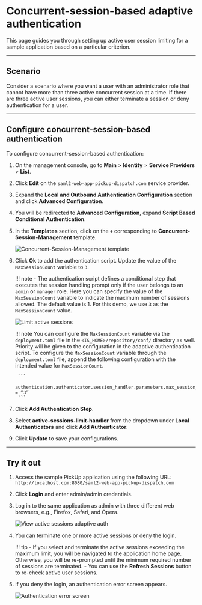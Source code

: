 # Concurrent-session-based adaptive authentication

This page guides you through setting up active user session limiting for a sample application based on a particular criterion.

----

## Scenario

Consider a scenario where you want a user with an administrator role that cannot have more than three active concurrent session at a time. If there are three active user sessions, you can either terminate a session or deny authentication for a user.

----

## Configure concurrent-session-based authentication

To configure concurrent-session-based authentication:

1. On the management console, go to **Main** > **Identity** > **Service Providers** > **List**.

2. Click **Edit** on the `saml2-web-app-pickup-dispatch.com` service provider.

3. Expand the **Local and Outbound Authentication Configuration** section and click **Advanced Configuration**.

4. You will be redirected to **Advanced Configuration**, expand **Script Based Conditional Authentication**.

5. In the **Templates** section, click on the **`+`** corresponding to **Concurrent-Session-Management** template.

    ![Concurrent-Session-Management template]({{base_path}}/assets/img/samples/limit-active-sessions-template.png)

6. Click **Ok** to add the authentication script. Update the value of the `MaxSessionCount` variable to `3`.

    !!! note
        - The authentication script defines a conditional step that executes the session handling prompt only if the user belongs to an `admin` or `manager` role. Here you can specify the value of the `MaxSessionCount` variable to indicate the maximum number of sessions allowed. The default value is 1. For this demo, we use `3` as the `MaxSessionCount` value.

    ![Limit active sessions]({{base_path}}/assets/img/samples/limit-active-sessions.png)

    !!! note
        You can configure the `MaxSessionCount` variable via the `deployment.toml` file in the  `<IS_HOME>/repository/conf/` directory as well. Priority will be given to the configuration in the adaptive authentication script. To configure the `MaxSessionCount` variable through the `deployment.toml` file, append the following configuration with the intended value for `MaxSessionCount`.

        ```
        authentication.authenticator.session_handler.parameters.max_session_count = “3”
        ```

6. Click **Add Authentication Step**.

7. Select **active-sessions-limit-handler** from the dropdown under **Local Authenticators** and click **Add Authenticator**.

8. Click **Update** to save your configurations.

----

## Try it out

1. Access the sample PickUp application using the following URL: `http://localhost.com:8080/saml2-web-app-pickup-dispatch.com`

2. Click **Login** and enter admin/admin credentials.

3. Log in to the same application as admin with three different web browsers, e.g., Firefox, Safari, and Opera.

    ![View active sessions adaptive auth]({{base_path}}/assets/img/samples/view-active-sessions-adaptive-auth.png)

4. You can terminate one or more active sessions or deny the login.

    !!! tip
        -   If you select and terminate the active sessions exceeding the maximum limit, you will be navigated to the application home page. Otherwise, you will be re-prompted until the minimum required number of sessions are terminated. 
        -   You can use the **Refresh Sessions** button to re-check active user sessions.

5. If you deny the login, an authentication error screen appears.

    ![Authentication error screen]({{base_path}}/assets/img/samples/authentication-error.png)
